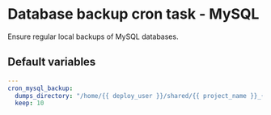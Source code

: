 # Database backup cron task - MySQL
Ensure regular local backups of MySQL databases.
<!--ROLEVARS-->
## Default variables
```yaml
---
cron_mysql_backup:
  dumps_directory: "/home/{{ deploy_user }}/shared/{{ project_name }}_{{ build_type }}/db_backups/mysql/regular"
  keep: 10

```

<!--ENDROLEVARS-->

<!--TOC-->
<!--ENDTOC-->
